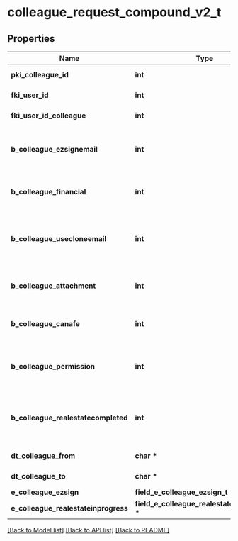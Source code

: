 # colleague_request_compound_v2_t

## Properties
Name | Type | Description | Notes
------------ | ------------- | ------------- | -------------
**pki_colleague_id** | **int** | The unique ID of the Colleague | [optional] 
**fki_user_id** | **int** | The unique ID of the User | 
**fki_user_id_colleague** | **int** | The unique ID of the User | 
**b_colleague_ezsignemail** | **int** | Whether the email can be used by the cloning user in Ezsign | 
**b_colleague_financial** | **int** | Whether the cloning user has access to the financial | 
**b_colleague_usecloneemail** | **int** | Whether the cloning user has access to the cloned user email to send communications | 
**b_colleague_attachment** | **int** | Whether the cloning user has access to the attachment | 
**b_colleague_canafe** | **int** | Whether the cloning user has access to canafe | 
**b_colleague_permission** | **int** | Whether the cloning user copies the permission of the cloned user | 
**b_colleague_realestatecompleted** | **int** | Whether if the cloning user has access to the completed folders in real estate | 
**dt_colleague_from** | **char \*** | The from of the Colleague | [optional] 
**dt_colleague_to** | **char \*** | The to of the Colleague | [optional] 
**e_colleague_ezsign** | **field_e_colleague_ezsign_t \*** |  | 
**e_colleague_realestateinprogress** | **field_e_colleague_realestateinprogess_t \*** |  | 

[[Back to Model list]](../README.md#documentation-for-models) [[Back to API list]](../README.md#documentation-for-api-endpoints) [[Back to README]](../README.md)


